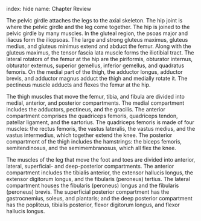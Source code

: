 index: hide
name: Chapter Review

The pelvic girdle attaches the legs to the axial skeleton. The hip joint is where the pelvic girdle and the leg come together. The hip is joined to the pelvic girdle by many muscles. In the gluteal region, the psoas major and iliacus form the iliopsoas. The large and strong gluteus maximus, gluteus medius, and gluteus minimus extend and abduct the femur. Along with the gluteus maximus, the tensor fascia lata muscle forms the iliotibial tract. The lateral rotators of the femur at the hip are the piriformis, obturator internus, obturator externus, superior gemellus, inferior gemellus, and quadratus femoris. On the medial part of the thigh, the adductor longus, adductor brevis, and adductor magnus adduct the thigh and medially rotate it. The pectineus muscle adducts and flexes the femur at the hip.

The thigh muscles that move the femur, tibia, and fibula are divided into medial, anterior, and posterior compartments. The medial compartment includes the adductors, pectineus, and the gracilis. The anterior compartment comprises the quadriceps femoris, quadriceps tendon, patellar ligament, and the sartorius. The quadriceps femoris is made of four muscles: the rectus femoris, the vastus lateralis, the vastus medius, and the vastus intermedius, which together extend the knee. The posterior compartment of the thigh includes the hamstrings: the biceps femoris, semitendinosus, and the semimembranosus, which all flex the knee.

The muscles of the leg that move the foot and toes are divided into anterior, lateral, superficial- and deep-posterior compartments. The anterior compartment includes the tibialis anterior, the extensor hallucis longus, the extensor digitorum longus, and the fibularis (peroneus) tertius. The lateral compartment houses the fibularis (peroneus) longus and the fibularis (peroneus) brevis. The superficial posterior compartment has the gastrocnemius, soleus, and plantaris; and the deep posterior compartment has the popliteus, tibialis posterior, flexor digitorum longus, and flexor hallucis longus.
